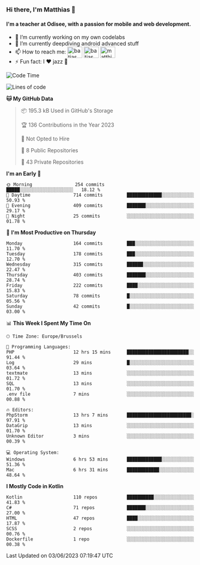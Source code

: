 ### Hi there, I'm Matthias 👋

#### I'm a teacher at Odisee, with a passion for mobile and web development.

- 🔭 I’m currently working on my own codelabs
- 🌱 I’m currently deepdiving android advanced stuff
- 📫 How to reach me: <a href="https://dev.to/batjas" target="_blank"><img align="center" src="https://raw.githubusercontent.com/rahuldkjain/github-profile-readme-generator/master/src/images/icons/Social/devto.svg" alt="batjas" height="30" width="40" /></a>
<a href="https://twitter.com/batjas" target="_blank"><img align="center" src="https://raw.githubusercontent.com/rahuldkjain/github-profile-readme-generator/master/src/images/icons/Social/twitter.svg" alt="batjas" height="30" width="40" /></a>
<a href="https://linkedin.com/in/matthiasdruwé" target="_blank"><img align="center" src="https://raw.githubusercontent.com/rahuldkjain/github-profile-readme-generator/master/src/images/icons/Social/linked-in-alt.svg" alt="matthiasdruwé" height="30" width="40" /></a>
- ⚡ Fun fact: I ❤ jazz 🎷


<!--START_SECTION:waka-->
![Code Time](http://img.shields.io/badge/Code%20Time-753%20hrs%2015%20mins-blue)

![Lines of code](https://img.shields.io/badge/From%20Hello%20World%20I%27ve%20Written-1.6%20million%20lines%20of%20code-blue)

**🐱 My GitHub Data** 

> 📦 195.3 kB Used in GitHub's Storage 
 > 
> 🏆 136 Contributions in the Year 2023
 > 
> 🚫 Not Opted to Hire
 > 
> 📜 8 Public Repositories 
 > 
> 🔑 43 Private Repositories 
 > 
**I'm an Early 🐤** 

```text
🌞 Morning                254 commits         █████░░░░░░░░░░░░░░░░░░░░   18.12 % 
🌆 Daytime                714 commits         █████████████░░░░░░░░░░░░   50.93 % 
🌃 Evening                409 commits         ███████░░░░░░░░░░░░░░░░░░   29.17 % 
🌙 Night                  25 commits          ░░░░░░░░░░░░░░░░░░░░░░░░░   01.78 % 
```
📅 **I'm Most Productive on Thursday** 

```text
Monday                   164 commits         ███░░░░░░░░░░░░░░░░░░░░░░   11.70 % 
Tuesday                  178 commits         ███░░░░░░░░░░░░░░░░░░░░░░   12.70 % 
Wednesday                315 commits         ██████░░░░░░░░░░░░░░░░░░░   22.47 % 
Thursday                 403 commits         ███████░░░░░░░░░░░░░░░░░░   28.74 % 
Friday                   222 commits         ████░░░░░░░░░░░░░░░░░░░░░   15.83 % 
Saturday                 78 commits          █░░░░░░░░░░░░░░░░░░░░░░░░   05.56 % 
Sunday                   42 commits          █░░░░░░░░░░░░░░░░░░░░░░░░   03.00 % 
```


📊 **This Week I Spent My Time On** 

```text
🕑︎ Time Zone: Europe/Brussels

💬 Programming Languages: 
PHP                      12 hrs 15 mins      ███████████████████████░░   91.44 % 
Log                      29 mins             █░░░░░░░░░░░░░░░░░░░░░░░░   03.64 % 
textmate                 13 mins             ░░░░░░░░░░░░░░░░░░░░░░░░░   01.72 % 
SQL                      13 mins             ░░░░░░░░░░░░░░░░░░░░░░░░░   01.70 % 
.env file                7 mins              ░░░░░░░░░░░░░░░░░░░░░░░░░   00.88 % 

🔥 Editors: 
PhpStorm                 13 hrs 7 mins       ████████████████████████░   97.91 % 
DataGrip                 13 mins             ░░░░░░░░░░░░░░░░░░░░░░░░░   01.70 % 
Unknown Editor           3 mins              ░░░░░░░░░░░░░░░░░░░░░░░░░   00.39 % 

💻 Operating System: 
Windows                  6 hrs 53 mins       █████████████░░░░░░░░░░░░   51.36 % 
Mac                      6 hrs 31 mins       ████████████░░░░░░░░░░░░░   48.64 % 
```

**I Mostly Code in Kotlin** 

```text
Kotlin                   110 repos           ██████████░░░░░░░░░░░░░░░   41.83 % 
C#                       71 repos            ███████░░░░░░░░░░░░░░░░░░   27.00 % 
HTML                     47 repos            ████░░░░░░░░░░░░░░░░░░░░░   17.87 % 
SCSS                     2 repos             ░░░░░░░░░░░░░░░░░░░░░░░░░   00.76 % 
Dockerfile               1 repo              ░░░░░░░░░░░░░░░░░░░░░░░░░   00.38 % 
```




 Last Updated on 03/06/2023 07:19:47 UTC
<!--END_SECTION:waka-->
